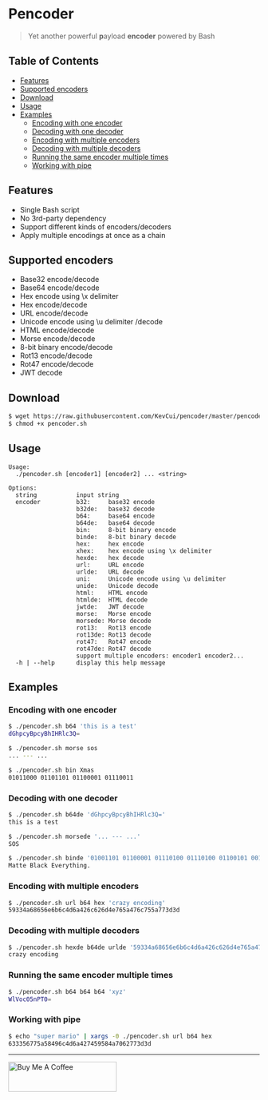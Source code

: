 # Pencoder

> Yet another powerful **p**ayload **encoder** powered by Bash

## Table of Contents

- [Features](#features)
- [Supported encoders](#supported-encoders)
- [Download](#download)
- [Usage](#usage)
- [Examples](#examples)
  - [Encoding with one encoder](#encoding-with-one-encoder)
  - [Decoding with one decoder](#decoding-with-one-decoder)
  - [Encoding with multiple encoders](#encoding-with-multiple-encoders)
  - [Decoding with multiple decoders](#decoding-with-multiple-decoders)
  - [Running the same encoder multiple times](#running-the-same-encoder-multiple-times)
  - [Working with pipe](#working-with-pipe)

## Features

- Single Bash script
- No 3rd-party dependency
- Support different kinds of encoders/decoders
- Apply multiple encodings at once as a chain

## Supported encoders

- Base32 encode/decode
- Base64 encode/decode
- Hex encode using \x delimiter
- Hex encode/decode
- URL encode/decode
- Unicode encode using \u delimiter /decode
- HTML encode/decode
- Morse encode/decode
- 8-bit binary encode/decode
- Rot13 encode/decode
- Rot47 encode/decode
- JWT decode

## Download

```bash
$ wget https://raw.githubusercontent.com/KevCui/pencoder/master/pencoder.sh
$ chmod +x pencoder.sh
```

## Usage

```
Usage:
  ./pencoder.sh [encoder1] [encoder2] ... <string>

Options:
  string           input string
  encoder          b32:     base32 encode
                   b32de:   base32 decode
                   b64:     base64 encode
                   b64de:   base64 decode
                   bin:     8-bit binary encode
                   binde:   8-bit binary decode
                   hex:     hex encode
                   xhex:    hex encode using \x delimiter
                   hexde:   hex decode
                   url:     URL encode
                   urlde:   URL decode
                   uni:     Unicode encode using \u delimiter
                   unide:   Unicode decode
                   html:    HTML encode
                   htmlde:  HTML decode
                   jwtde:   JWT decode
                   morse:   Morse encode
                   morsede: Morse decode
                   rot13:   Rot13 encode
                   rot13de: Rot13 decode
                   rot47:   Rot47 encode
                   rot47de: Rot47 decode
                   support multiple encoders: encoder1 encoder2...
  -h | --help      display this help message
```

## Examples

### Encoding with one encoder

```bash
$ ./pencoder.sh b64 'this is a test'
dGhpcyBpcyBhIHRlc3Q=
```

```bash
$ ./pencoder.sh morse sos
... --- ...
```

```bash
$ ./pencoder.sh bin Xmas
01011000 01101101 01100001 01110011
```

### Decoding with one decoder

```bash
$ ./pencoder.sh b64de 'dGhpcyBpcyBhIHRlc3Q='
this is a test
```

```bash
$ ./pencoder.sh morsede '... --- ...'
SOS
```

```bash
$ ./pencoder.sh binde '01001101 01100001 01110100 01110100 01100101 00100000 01000010 01101100 01100001 01100011 01101011 00100000 01000101 01110110 01100101 01110010 01111001 01110100 01101000 01101001 01101110 01100111 00101110'
Matte Black Everything.
```

### Encoding with multiple encoders

```bash
$ ./pencoder.sh url b64 hex 'crazy encoding'
59334a68656e6b6c4d6a426c626d4e765a476c755a773d3d
```

### Decoding with multiple decoders

```bash
$ ./pencoder.sh hexde b64de urlde '59334a68656e6b6c4d6a426c626d4e765a476c755a773d3d'
crazy encoding
```

### Running the same encoder multiple times

```bash
$ ./pencoder.sh b64 b64 b64 'xyz'
WlVoc05nPT0=
```

### Working with pipe

```bash
$ echo "super mario" | xargs -0 ./pencoder.sh url b64 hex
633356775a58496c4d6a427459584a7062773d3d
```

---

<a href="https://www.buymeacoffee.com/kevcui" target="_blank"><img src="https://cdn.buymeacoffee.com/buttons/v2/default-orange.png" alt="Buy Me A Coffee" height="60px" width="217px"></a>
